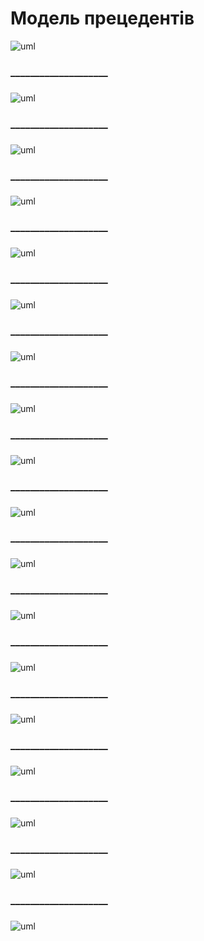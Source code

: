 # Модель прецедентів

![uml](http://www.plantuml.com/plantuml/proxy?cache=no&src=https://raw.githubusercontent.com/greg-sourse/obd/master/src/uml/MAIN_MODEL.puml)


### 
### ____________________
###

![uml](http://www.plantuml.com/plantuml/png/SoWkIImgAStDuIf8JCvEJ4zL27LsYJUivbA0WjBYrEJ4ubG59Piakr3dU2CR_IIxcBmByoysNDXmiUrYtuLDGBhfmWw52ziLBkoziE72nWlxG78Nze34jW0PUo_ikDYgf91Oh03Ihw2Sc9YQcfW8jg0MJ79XiqVF46AJmeK9O6DtNvm6j07JG4Cz8CHbXX7CZFb0HtLSRBwm2su2kXb6N12tm5s4C5otLBV63knuP74ZP767rBmKO2020000)

### 
### ____________________
###

![uml](http://www.plantuml.com/plantuml/png/SoWkIImgAStDuIf8JCvEJ4zLgEPIW8BIujJanE9K1IMR9BjGvtXJ6_qakvYy2uilxB_OS673XKqNTb_ilzXqOOV2XRr0xiOB-y32Uq02Mu2ClHTsN6nLKaWiLW1gjb1GJanCJKrC19jU2oQvi5XYeMS8jMRAXNqWOousmSsxE0ri6aGLTir6KCtpWBRl0xfm1mxjHbmW_L2Z5FHAzUp0R8IW4P8WbqDgNWemY000)

### 
### ____________________
###

![uml](http://www.plantuml.com/plantuml/png/SoWkIImgAStDuIf8JCvEJ4zLgEPIW8BIujJanE9K1IMR9BjGvtWB6_qakvYy2tClRBYm-yA6YnqNcousNzW4P3LTsA5mOSk5VHSRmKBxbHGIYnL0EXIK4nDJKnCJmKRMWaakR2Rh6IAPlGLculwB3K0kq0A52tCkx0EARmKAWEJsWMYm9H3DsCqqWfev7MZ8Hg0E4aqrmcwgCK5JPu5Dsd6n4Hu-xSZc6eFCXJfSGQzKpmxCHWWQOHCqHX9qICrB0KOO0000)

### 
### ____________________
###

![uml](http://www.plantuml.com/plantuml/png/ZPJFYfjG5CRtynGNrotDRBgGZ0oqcwxBh8kJSMZ16K7jebr5BScc92K40uN-ANq18man9iPNEEUDUkwvsiPWgDdaUl5yl-yxzrolFTzq_VSFzeLjtVlYhMNUMUw5g7xzU-VH5mF7TjohNgydl7SVhQlBvqR_rdZrKky_kpN4pOitbrtUXs-Gm0PII5GT_CAGdWuuX8nMcO03B667CUIqIY63hO0DrPIGOT29y1l7a6001HNda5MShnKZm10ZoSVn4wAh7LZ37f9EwZzWJJfhM97AdYtMX1d6j1jWH7e5nftKVfBI1YCA_9cg4WpFk-KsI3JEUNl8y0GAxX560eD_OJhYPzoY7KvmB2sp11CJ766C2-NchrGdpU_SUl9MEmjmH9OAQPuwj6NDfgJrU5UF73-R0zznXTRM1KsOdhZngk4Sa0tNiONMF4X-wVK7pxSUM90Bn5D3_UljxMM7eTo4d5Pp0JddA277Y0YBPlTLdIh0gNQ48OvYwogTUcZiyorOCGK_iPSzCOxbwnCuKM24tfg9_46f-ewJ4s4QhV_cu_65Kg8XLPUnFTNPK5yaWkykZRG452ebZrQzE5jTNomggbsGrbJgf8AY1Fnbu3FZkP8fO4cmWWh3zZvTqsJHH-qF)


### 
### ____________________
###
![uml](http://www.plantuml.com/plantuml/png/SYWkIImgAStDuSf9JIjHo4XDJ4ajubA00fkq_BmIXUJydFmYMmC30uNYpAfKMqCpEviaEqyNAnlz93k5KETuG2rLavCm58JtdEA5jI6H9MmyY4lTSe8k2WtWmeWXf2Oc_XWlyAZ5baBX2ZCtyfiP93GseHiJO_hUp7pVDz_CezkvR591B-GfeuIyLT8ZbRZPS4oPevGyZZcF6q5zyfGy3wM22ieFWC-qun0OGnvn94GylN3qOJUqeYtvHkXljE8G-Ib7gDa1AJzfjji8untr6UetV0zkpoD3gAfnbA3x51HB47hwHkBYu0N7Y3g4IydMS86l76fA56mvGXp7bEDE8qLpzMh33pnLTDYNgr6U9nppqq7WN1H1OWGof1sX6t6ywapWc4vc3GwUeDKI725mryfHXRmTtFokNIke6s5mpDTTFPvwJZPAB05fOSuLohwd0kwqQO7lL5CAVC5gjLEnGnqjb4bzkw-WGNKumIdJl6vEG3H6HvaDOwdoCPrQ9jmbHdMcqPuEQubmQ4mP_iXBCzhWbr3kRKlb0Mc_YAnKuLYroeYl1_KDE-j4_ilpENbz_Qe6AKKe0SbCD_EFe_Q6SNLdZIXGoRDpblxFI-Ythh1F-3dx0G00)
### 
### ____________________
###
![uml](http://www.plantuml.com/plantuml/png/SYWkIImgAStDuSf9JIjHo4XDJ4ajubA00fkq_BmIXUJydFmYMmC30uNYpAfKMqCpEviaEqyNAnlz93k5KETu8pqZGETaaDCm30NHg_W0Y0F0XeEmX6rFq4LJGykYAbA4KWa92k82RfNGfC7X2ZCtOcGhA94GM2pjdtdp_tmdHO4dE1omXujARD7nZXP7Wr8bZvgtIQ0tBk6OGGeSKKSS7eMRYP5nBgXik3mnU8qtgF01bqJVeXAdGaahJITIxv2pG2cQ5S-pIAAzY7GGgULAAiTvP8txCjXJQ9djPEtm3iS7ex2y3eqAbVoiqJUUDs5CYRXWmRNHFNPmCYa6EPucDPU705kk5QYNdXdga5w4R_wOEydZEInACOPrDVBW0ff77ZDnc-0nHbvFhlgN6CxJdtOx3QKpv3fsA4FZA_CzZWpZG6tmTif6bNk3p_xLqPv7-dWNFNUZaTMU25x0i0qdiMm6aTj1vB_I_hFkoqdwmkL-eTZq8ty1)
### 
### ____________________
###
![uml](http://www.plantuml.com/plantuml/png/SYWkIImgAStDuSf9JIjHo4XDJ4ajubA00fkq_BmIXUJydFmYMmC30uNYpAfKMqCpEviaEqyNAnlz93k5KETuG2Dbivem54JXLmckYr2xgvi-I9VjrYTmeGbL5qL1HA5WV-WBn63qcjJu2cVUg6VkO20bbBi9cV7ETpntZjw5dCSMAOx8aDeSDaYrmbbYFW-IQCLt5s7ls-jk4FTRffmRumo70ixeU4Cb8pWPIon6djv4-B8ESlmW3SD_82SenruI3bL4kTfuhtjBg7OFAE6GeR9sBupzIUwHt59U9LRpHiRA_4SuDky8kRNFIFLHqSjQDgrcG-qj_QsLCkU8icKCvocfJ1HktmXBMMDFVYAn7glHGHhlkXszEh-Z4pLaebQeCIBtv3MQoEV1qpMBlXwsUHpwZ-wnjTnGfU3RAaBXvIue98awVuEc_k0wVUCs8t4bwiZ5Ba9v6HnsLA_ZwNma2fQLMf2vDajPwCPs5XZR5aKNtNwG1PHip1I9pClAJ97oekogJNNpluUcRKNMlwn8ajgLTbW-3b2qn8Z8LiCqzS0byO_Z5m00)
### 
### ____________________
###
![uml](http://www.plantuml.com/plantuml/png/SYWkIImgAStDuSf9JIjHo4XDJ4ajubA00fkq_BmIXUJydFmYMmC30uNYpAfKMqCpEviaEqyNAnlz93k5KETu4q0fvPEJC116yRsdQDYuCIIwj1iFerjFm8AM22w89CIKn0JHU86XeJAqq5xXlHlvVPsAaXASnB1X_l1xxyttWizzp66mHWhZVeUPh0jOFi8mXWsGeyGM6NQoDEmpwNfnFpY2OOGTh21iGtz1oRxG8yOSg2f75m7UtGuo4J9--0Ko0MLO2MQBKb1s7_ogU-a7UHF0MW05ntMuUE_o87A0IaqZr_IeKEYHh3S1LYW3-Mwmr60Sw8xHGpxuMPWg5mMVE1Av9604Mx-DuP09PusZgGYl6770MA_jqLuQhpe6VQF6jN266i6D4vjQun1vTt_xNRfwtJiskLvzT8svgugev31yrigeN8LS7gJpgr7sQACwePCuh443TybHOYdg1fzE86NYHFIz2qvaHpwbjY7ys-_KtLKx7BViXFyEx2nNjU7KXJwTSQ52ICyvqJeAKEDekN-AbhVTAAFb_cGbmxCR6Qpygtm1)
### 
### ____________________
###
![uml](http://www.plantuml.com/plantuml/png/SYWkIImgAStDuSf9JIjHo4XDJ4ajubA00fkq_BmIXUJydFmYMmC30uNYpAfKMqCpEviaEqyNAnlz93k5KETuKpr3G2FbavCm58JnlQTuOMqyW6myZ6uz0GkW2Xi32I5b8_w95oWDbKVXjLVuvaREdrPJO-hRTHg-tpVppT0O1RR8S42Ep9HOey8UcRoXARpJ8b1w5KNxe3dh9WZmAE4RvZCA11IC-aH1uqk7TtYQCB_06LaS-bMa0g64HHNoR_oAKkmPbp2GEusYlJ7fmAGJFR6AHsrOMoFZw73MIJpo9WDuUfJ7gYrnrD9Xfndwk3bM6is95ZINRfruq9GITfjHIfj_XehoUD4Lo2JM9dDckeECnimzgaSNUNT_snwQrgFVMnlfwsjixJ3OeUIdjKEfLZLAIjm06xiT18cLbLv-_7UOWw4vTQ-XzH5GRT68YonbHsCpbz1gL2nAiNCuT3srxq3BOVyWAo72AtCTI-nfc8F1tbWFg1XxfaIcFT7IWBLj9BAzpO-25WBbJXn2R_fsDQXb9kIMVM_AzdStKeWuVRlMbkA75pTyD_oX-W80)
### 
### ____________________
###
![uml](http://www.plantuml.com/plantuml/png/ZPDDJi9G58NdhEA5iK4WqG4_X4GdBi2n0IdH1261EZ4CA1YS64W8WOcWnWrKOwNy5BPmxuuyjpmH74YPqBxqVEVSdvUjcRcgUNjJ2fMCegckZ5p1g8QK_gMAbRAfBYkbIZKTZKPLxVhEICUECwbyvkmqaJhCPzJvoSLH91v4GIEoQK8VPA-LD2QFbdYVSqTEkKckKlI9hpmUH08Xt_W1GWiWbsRaQl0JEJXnWFeYXni7Ybx9PGi63Yt83eP-5gb0k0MHv7Gt5SSZiK2C5-WdqC_v4UQeK0VihsjKmEeMa1Eyw9uKArr3yK91_IutOMDpcmSyr2Oz7Y2ynIrOuxCDEf37c2qTJLexLU2q9ICy6k1EVOzTf54k_EoF_rx_EuUwVvoWqNhMS9ZXgQ_m9rOhcd5BXQad6dzQhg89BM273E6aXkwCSWi95u7nFIqnjmLGE9bpLnWshNGj4iZZRlB_XCDV1NS4Yk4fylRabdxJ2kOsX9Z8lj1R-oyqlVXAah_BLS4-94DPj1NNyni0)
### 
### ____________________
###
![uml](http://www.plantuml.com/plantuml/png/SYWkIImgAStDuSf9JIjHo4XDJ4ajubA00fkq_BmIXUJydFmYMmC30uNYpAfKMqCpEviaEqyNAnlz93k5KETuCq3ZL92JG104xxvYmjcGw54kFaQlle03B8eN8WanoqL4umTQiiYmoy8NgdzaJKz4bXYS0ydGCrNLLTsRyXup25POG28E4yrHO8Sj5dOIpU0TQeX3oUe6IzIiYVOqRoT9VEWZHFlayAJmKGWlWOY_0bzOQk_SuHrU-vgnje6aKSy3D93eW23s3B_tVzc-IE9u8tv5VAKZyvNzdOIE77OKeuTWdHSLWPPBWQqbX4ziUJS85GbszI7DniIIgVI9ITMQE-qJcx4dqQ7cEZtiY14DD0lFzjH96gys0PgnEQofeSDemEoiJQD9UNjtyxDwzhzxFBIkbQymYsj2XPAdPuVIf7Oe6KQhcQIDsBSwaR4vz0C-5CQazo5IR6AebOuTLf38PPtKg7NSETtUz1V1Y4cQGJYmfAOfBWJw_vkUDvT3nu5pSRn4fxUbStRDqFdTVmC0)
### 
### ____________________
###
![uml](http://www.plantuml.com/plantuml/png/SYWkIImgAStDuSf9JIjHo4XDJ4ajubA00fkq_BmIXUJydFmYMmC30uNYpAfKMqCpEviaEqyNAnlz93k5KETuGEFKZjCm44HxJh5AZMWea733OQ3b12dyWT0WB4N8RaW2uW8cYiacnlOLtjo8Drudn1JM5b7si-ypRyPNFk-nG84jrYWS3ajvG2CXVb39YvvB36lqYMGINtXnVieJSH5gMEnXU-OtbAZvs-0RfOJd1X-m4f6_f5hXHxrIg998Gb13W_POyAKNmplHMw8hUQOqotDuvAv2WvO2z2sXP6XHgMlkTuR66yDrWIzDI18zAVHI7ltCpvLNSsK-jMH68c9ZIUXYHksyTpAdy8R191BhioErbyPISzTWUjVacMa9rD22Tft6aFBk_lOmOTr--hzLq-xu6Wit3LJOS_Lg-ATIBSDApEHaTEnWQ2Q1ents-uIKEaftWBjaAqd9mCkshqOjrP86unxpFmHp9YbxR52FEdU9Q-C9NZltuwPNmncHL3dxSaS79JYxOTpyi7y1)
### 
### ____________________
###
![uml](http://www.plantuml.com/plantuml/png/SYWkIImgAStDuSf9JIjHo4XDJ4ajubA00fkq_BmIXUJydFmYMmC30uNYpAfKMqCpEviaEqyNAnlz93k5KETu2pr08sMJap0KHU6vgtXXR4oSoiI5EDGfAs1GQ007H0qnc1Zn9swWr5OAj8yjdBiZpxjjCUL7tu11R_k-Szwv9vpxdC0C4HQ84PKdzJdXZnFf8pFOI50-6iwjzAGl8OVXcHV-KqO4zL0WmmfP9V90L2vJ539LOA1YLe9JWmzaReOKEI8_aJUaHAH8w2o7HRmLcb0a8Iuaa69-k7UY5aIjPSnZT5R1dfr3P6K46j38mAhzp9b5t4Zh1HO9qj_B-LvdebcjvKv6phHXV9bAHZ9aO4-7xxP5UscywauObMvcIGqP8aL1ZO3SfMeqaJUTwxgA-jmzliQkVd1HBqO6BWgzn5XRP5oHE9jNkxRuSiCL8imT3wcxRzjNPgO3eXn17WdIkssmaj2qjD9hlhYjzuQ2hFkTFhTgkKO1QmaDspdM_NwhJ6bTyofK2ejoMvlAYqLkhZg8fKVd0zhQBn3FniQrp23VxOjxvvq1IwDn1chja1IYIgZOYOiMzmDBoe_-Q_JVgIdeg2496_Hydzu-kMJh-4Vu0m00)
### 
### ____________________
###
![uml](http://www.plantuml.com/plantuml/png/SYWkIImgAStDuSf9JIjHo4XDJ4ajubA00fkq_BmIXUJydFmYMmC30uNYpAfKMqCpEviaEqyNAnlz93k5KETu2pr08sMpkpGKHF6zJt73shXmAHiVnALkUG8Mb0PqGTGG0eaHF-8Bb5ha0crvXJDlv9bfRsEnVt9tS7ldTsREdFPbJ0Nso712Zgofn8x_3_0oGoPpU8UR_jGB3WLgIMGkAG_J5r7uN_AUe0GLF2xmhSXdeahPefAj0KsCyDbpXv_mUeOZIcHn8jzn9EA8Gb8MrSWxeJL52k9I0YaMX_j1r8cegwnOnivQs5UY2vKAtJhaNVCU-RzUQQ6pEJ9zy4MlmxVkyG9juO1n_QpDkwjyP16781PUEQGiQU1kUDOE7QNnpNP4wsnJPsrzoGuhQip8FPj67_bkyZP4q_vFdrxhr2wy2ekIXJffGwmiLKw3nRD3k_iQl_NmebbK7aiuxpXMPcy7H2b1DWJPR3TS97KZY_oL3pw4PQ0YwzDTlaT1hXV8865cQyUsyJycqxHkVbKcXLEphLlRIutIlPaWbuITBzZM_wbWRTw41-LztFHPj0SQcl0URmQo6pAAgc-MDjYtoxu8Wz-30UXZrmpLDKNwO5yujm4mGARcIFAGgnijbDah6NpjnizUCxZyjlu5)
### 
### ____________________
###
![uml](http://www.plantuml.com/plantuml/png/SYWkIImgAStDuSf9JIjHo4XDJ4ajubA00fkq_BmIXUJydFmYMmC30uNYpAfKMqCpEviaEqyNAnlz93k5KETu2pr0A-Mkb30GXU7UfzYXLXexQNmGIsrv0WeW0remNXW6Pfp1o_W28IOI20cly9ytyZ_i1eq6PmixifVlE_llOKzzTc2E44j42ErEpFYzG2fTXD97Qh3Ldxh084OXFUbBmC70u145vr8tn1LoZR3fPNtJfT93ZXHhfCvzJyD6fiXbgb1N0oN71gzMX0GRNyap4Y8In19mKu5eBnfJ4XCN44YP7-w5g2LHcOouZPLPMBKom_0okjPaJog9rUTbKpNyIh0uaTutLkfLrHYQO2QtXF4eHX7A9tt866Vr9zwZlHnFXERG07FQLdJ840boEhhahdQEAlAgVLdsxUwxS_XoExi5P-LroO2c67g8aGk76N9iuR8fyAw3QsrKvN4BpzlorSnrG55Aa8c2z6nRlJBJq6badBWfBucpkTpzQFv6gQjSlbFOiBLYjUC3gh6bQru4gWfBUrjRLqk1ZRbe8-B2gGmCHtvr2_T6HdlFqAOX9L_7qpdl3BHfoZ_vv51ZMb5UZOibLWEp3qRjSr6B_JkvXt_xypHRH-TiGZwYdm00)
### 
### ____________________
###
![uml](http://www.plantuml.com/plantuml/png/SYWkIImgAStDuSf9JIjHo4XDJ4ajubA00fkq_BmIXUJydFmYMmC30uNYpAfKMqCpEviaEqyNAnlz93k5KETuG2DbavD044JXFQVei3OcBfMDXz6j9s01Wy2622464nFyYHTeSJeCCDDSuTMDV5KpOaX6dB1WcAxwtgjN7IwRr6C9ZpLMy6KVPbX9WYWzP7plPIGBcPutGdt8c0rz56pT8gk0poLC-fB8G8LaVERmNhv1G0xVYFwAG4v0IagEI59s6FMY4U6DtMjsxsH2PI_9tmuT_54EAkTji4spBEQQ0PKUc4aX2yTOCiLNYJvLqdDP8ANmW5eiEw0RQRnercRDZ553HXone4QFt8rf72Dlxsv-BbEhMpTuryfE75rXgT7f4GVqykZufIxssCh0jJdIK8TgTqhIyQOhnc6Pz8ezdvWsmvgILgSCxxJI6IVQS8MfSKT3HBqI7UN-6aHgrkJUOBcMfYh03dwimv6I8vJRILHYhy4XwjQ8-p-8UOconKxKOU3Fpt9ymweBVI3jL1WpYs77DjvEkZQFWSsXbd8olVgOelJLMYKUyOMeQ_DqgpL1P-kqhdax-9Vp3G00)
### 
### ____________________
###
![uml](http://www.plantuml.com/plantuml/png/SYWkIImgAStDuSf9JIjHo4XDJ4ajubA00fkq_BmIXUJydFmYMmC30uNYpAfKMqCpEviaEqyNAnlz93k5KETuGmD09UMEcp0GXE4-frXH8zf8eSb1KYOj9w3mGq23848HLEIXN6010-PXSuL_RfJvrsiK5q6RqgkPxzlvP-MG1YnXiSSQjch41xOIOOiDJZ958Qaao0rBP2v99uZvBIDOYL4Wnn6v9xyYmrdcA1GKIw8Mg-nIehR15tAUgVSC6oQfBvf9gasbZf1VPxyFGtng-rxRJpAMXBUf0CtR64wEJ0qhzJ6i72VOVqOoOnGgciY80HY9rP6esyfGAGjldb4bCLDdsHKTv7XtaJC91dzGXmnrXa8TaN8Fpj54llIUwzVbllj_Rwdl2Xxgt6MWfimDCJQCnsXHp9HyU2KsF3p2OaKUjfot6wfPye0e4kID8CvsmL5IqyAY2XzvonERIwifiyRgTex4AffeTpJiguLSlAx4sJprL12hOd1TjDQls_urQ1q9YKlRCk-gqB8nyxDCN2xyz4M5J8FdvuDXb54rlR_3pM5lFjkTfByudUxTe-vU_p0_)


